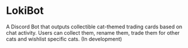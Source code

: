 # LokiBot
A Discord Bot that outputs collectible cat-themed trading cards based on chat activity.  Users can collect them, rename them, trade them for other cats and wishlist specific cats. (In development)
